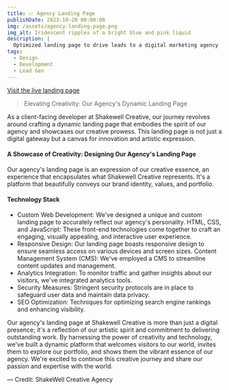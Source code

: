 ```yaml
---
title: 📈 Agency Landing Page
publishDate: 2023-10-20 00:00:00
img: /assets/agency-landing-page.png
img_alt: Iridescent ripples of a bright blue and pink liquid
description: |
  Optimized landing page to drive leads to a digital marketing agency
tags:
  - Design
  - Development
  - Lead Gen
---
```


<a href="https://shakewellcreative.com/our-agency/">Visit the live landing page</a>

> Elevating Creativity: Our Agency's Dynamic Landing Page

As a client-facing developer at Shakewell Creative, our journey revolves around crafting a dynamic landing page that embodies the spirit of our agency and showcases our creative prowess. This landing page is not just a digital gateway but a canvas for innovation and artistic expression.

#### A Showcase of Creativity: Designing Our Agency's Landing Page

Our agency's landing page is an expression of our creative essence, an experience that encapsulates what Shakewell Creative represents. It's a platform that beautifully conveys our brand identity, values, and portfolio.

#### Technology Stack

- Custom Web Development: We've designed a unique and custom landing page to accurately reflect our agency's personality.
  HTML, CSS, and JavaScript: These front-end technologies come together to craft an engaging, visually appealing, and interactive user experience.
- Responsive Design: Our landing page boasts responsive design to ensure seamless access on various devices and screen sizes.
  Content Management System (CMS): We've employed a CMS to streamline content updates and management.
- Analytics Integration: To monitor traffic and gather insights about our visitors, we've integrated analytics tools.
- Security Measures: Stringent security protocols are in place to safeguard user data and maintain data privacy.
- SEO Optimization: Techniques for optimizing search engine rankings and enhancing visibility.

Our agency's landing page at Shakewell Creative is more than just a digital presence; it's a reflection of our artistic spirit and commitment to delivering outstanding work. By harnessing the power of creativity and technology, we've built a dynamic platform that welcomes visitors to our world, invites them to explore our portfolio, and shows them the vibrant essence of our agency. We're excited to continue this creative journey and share our passion and expertise with the world.

— Credit: ShakeWell Creative Agency
